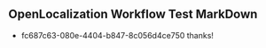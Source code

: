 ## OpenLocalization Workflow Test MarkDown
* fc687c63-080e-4404-b847-8c056d4ce750 thanks!

<!--HONumber=Aug16_HO4-->


